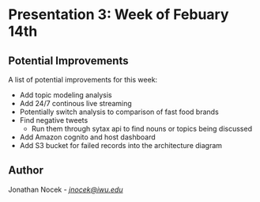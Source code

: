 # Presentation 3: Week of Febuary 14th

## Potential Improvements

A list of potential improvements for this week:
- Add topic modeling analysis
- Add 24/7 continous live streaming
- Potentially switch analysis to comparison of fast food brands
- Find negative tweets
    - Run them through sytax api to find nouns or topics being discussed
- Add Amazon cognito and host dashboard
- Add S3 bucket for failed records into the architecture diagram





## Author

Jonathan Nocek - *jnocek@iwu.edu*